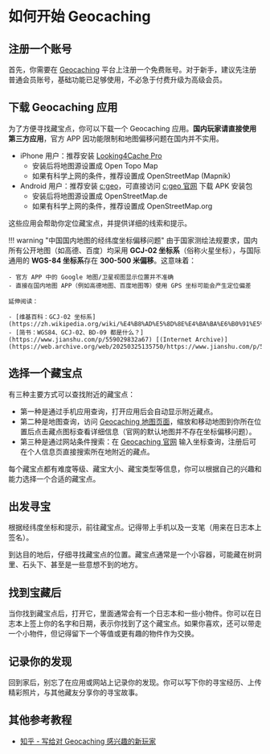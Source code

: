 # 如何开始 Geocaching

## 注册一个账号

首先，你需要在 [Geocaching](https://www.geocaching.com/) 平台上注册一个免费账号。对于新手，建议先注册普通会员账号，基础功能已足够使用，不必急于付费升级为高级会员。

## 下载 Geocaching 应用

为了方便寻找藏宝点，你可以下载一个 Geocaching 应用。**国内玩家请直接使用第三方应用**，官方 APP 因功能限制和地图偏移问题在国内并不实用。

- iPhone 用户：推荐安装 [Looking4Cache Pro](https://mp.weixin.qq.com/s/JO5_Y-fmGaEYQ1aNeiE1ww)
    - 安装后将地图源设置成 Open Topo Map
    - 如果有科学上网的条件，推荐设置成 OpenStreetMap (Mapnik)
- Android 用户：推荐安装 [c:geo](https://mp.weixin.qq.com/s/zJdaSdnUrC38fKnkKo4UrQ)，可直接访问 [c:geo 官网](https://www.cgeo.org/) 下载 APK 安装包
    - 安装后将地图源设置成 OpenStreetMap.de
    - 如果有科学上网的条件，推荐设置成 OpenStreetMap.org

这些应用会帮助你定位藏宝点，并提供详细的线索和提示。

!!! warning "中国国内地图的经纬度坐标偏移问题"
    由于国家测绘法规要求，国内所有公开地图（如高德、百度）均采用 **GCJ-02 坐标系**（俗称火星坐标），与国际通用的 **WGS-84 坐标系**存在 **300-500 米偏移**。这意味着：

    - 官方 APP 中的 Google 地图/卫星视图显示位置并不准确
    - 直接在国内地图 APP（例如高德地图、百度地图等）使用 GPS 坐标可能会产生定位偏差

    延伸阅读：
    
    - [维基百科：GCJ-02 坐标系](https://zh.wikipedia.org/wiki/%E4%B8%AD%E5%8D%8E%E4%BA%BA%E6%B0%91%E5%85%B1%E5%92%8C%E5%9B%BD%E5%9C%B0%E7%90%86%E6%95%B0%E6%8D%AE%E9%99%90%E5%88%B6#%E5%9D%90%E6%A0%87%E7%B3%BB%E5%AE%9E%E7%8E%B0)
    - [简书：WGS84、GCJ-02、BD-09 都是什么？](https://www.jianshu.com/p/559029832a67) [(Internet Archive)](https://web.archive.org/web/20250325135750/https://www.jianshu.com/p/559029832a67)

## 选择一个藏宝点
有三种主要方式可以查找附近的藏宝点：

- 第一种是通过手机应用查询，打开应用后会自动显示附近藏点。
- 第二种是地图查询，访问 [Geocaching 地图页面](http://www.geocaching.com/map)，缩放和移动地图到你所在位置后点击藏点图标查看详细信息（官网的默认地图并不存在坐标偏移问题）。
- 第三种是通过网站条件搜索：在 [Geocaching 官网](https://www.geocaching.com/live/play/map) 输入坐标查询，注册后可在个人信息页直接搜索所在地附近的藏点。

每个藏宝点都有难度等级、藏宝大小、藏宝类型等信息，你可以根据自己的兴趣和能力选择一个合适的藏宝点。

## 出发寻宝

根据经纬度坐标和提示，前往藏宝点。记得带上手机以及一支笔（用来在日志本上签名）。

到达目的地后，仔细寻找藏宝点的位置。藏宝点通常是一个小容器，可能藏在树洞里、石头下、甚至是一些意想不到的地方。

## 找到宝藏后

当你找到藏宝点后，打开它，里面通常会有一个日志本和一些小物件。你可以在日志本上签上你的名字和日期，表示你找到了这个藏宝点。如果你喜欢，还可以带走一个小物件，但记得留下一个等值或更有趣的物件作为交换。

## 记录你的发现

回到家后，别忘了在应用或网站上记录你的发现。你可以写下你的寻宝经历、上传精彩照片，与其他藏友分享你的寻宝故事。

## 其他参考教程

- [知乎 - 写给对 Geocaching 感兴趣的新玩家](https://zhuanlan.zhihu.com/p/638003725)
